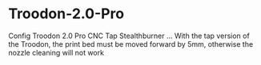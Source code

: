 # Troodon-2.0-Pro
Config Troodon 2.0 Pro CNC Tap Stealthburner ...
With the tap version of the Troodon, the print bed must be moved forward by 5mm, otherwise the nozzle cleaning will not work 
